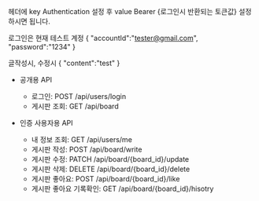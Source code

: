 


헤더에 key Authentication 설정 후 value Bearer {로그인시 반환되는 토큰값} 설정하시면 됩니다.

로그인은 현재 테스트 계정
{
   "accountId":"tester@gmail.com",
   "password":"1234"
}

글작성시, 수정시
{
   "content":"test"
}

- 공개용 API
  * 로그인: POST /api/users/login
  * 게시판 조회: GET /api/board
  
- 인증 사용자용 API
  * 내 정보 조회: GET /api/users/me
  * 게시판 작성: POST /api/board/write
  * 게시판 수정: PATCH /api/board/{board_id}/update
  * 게시판 삭제: DELETE /api/board/{board_id}/delete
  * 게시판 좋아요: POST /api/board/{board_id}/like
  * 게시판 좋아요 기록확인: GET /api/board/{board_id}/hisotry
  
